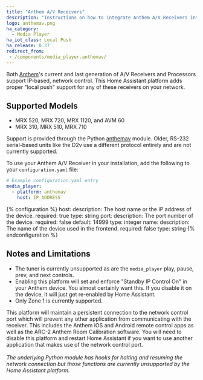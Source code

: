 ```yaml
---
title: "Anthem A/V Receivers"
description: "Instructions on how to integrate Anthem A/V Receivers into Home Assistant."
logo: anthemav.png
ha_category:
  - Media Player
ha_iot_class: Local Push
ha_release: 0.37
redirect_from:
 - /components/media_player.anthemav/
---
```


Both [Anthem]'s current and last generation of A/V Receivers and Processors support IP-based, network control. This Home Assistant platform adds proper "local push" support for any of these receivers on your network.

## Supported Models

* MRX 520, MRX 720, MRX 1120, and AVM 60
* MRX 310, MRX 510, MRX 710

Support is provided through the Python [anthemav] module. Older, RS-232 serial-based units like the D2v use a different protocol entirely and are not currently supported.

[Anthem]:	http://www.anthemav.com/
[anthemav]: https://github.com/nugget/python-anthemav


To use your Anthem A/V Receiver in your installation, add the following to your `configuration.yaml` file:

```yaml
# Example configuration.yaml entry
media_player:
  - platform: anthemav
    host: IP_ADDRESS
```

{% configuration %}
host:
  description: The host name or the IP address of the device.
  required: true
  type: string
port:
  description: The port number of the device.
  required: false
  default: 14999
  type: integer
name:
  description: The name of the device used in the frontend.
  required: false
  type: string
{% endconfiguration %}

## Notes and Limitations

- The tuner is currently unsupported as are the `media_player` play, pause, prev, and next controls.
- Enabling this platform will set and enforce "Standby IP Control On" in your Anthem device.  You almost certainly want this.  If you disable it on the device, it will just get re-enabled by Home Assistant.
- Only Zone 1 is currently supported.

<div class='note warning'>

This platform will maintain a persistent connection to the network control port which will prevent any other application from communicating with the receiver. This includes the Anthem iOS and Android remote control apps as well as the ARC-2 Anthem Room Calibration software. You will need to disable this platform and restart Home Assistant if you want to use another
application that makes use of the network control port.
<br /><br />
*The underlying Python module has hooks for halting and resuming the network connection but those functions are currently unsupported by the Home Assistant platform.*

</div>
